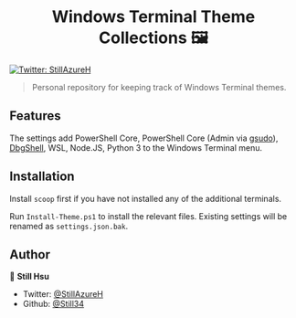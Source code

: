 <h1 align="center">Windows Terminal Theme Collections 🖼</h1>
<p>
  <a href="https://twitter.com/StillAzureH" target="_blank">
    <img alt="Twitter: StillAzureH" src="https://img.shields.io/twitter/follow/StillAzureH.svg?style=social" />
  </a>
</p>

> Personal repository for keeping track of Windows Terminal themes.

## Features

The settings add PowerShell Core, PowerShell Core (Admin via [gsudo](https://github.com/gerardog/gsudo)), [DbgShell](https://github.com/Microsoft/DbgShell), WSL, Node.JS, Python 3 to the Windows Terminal menu.

## Installation

Install `scoop` first if you have not installed any of the additional terminals.

Run `Install-Theme.ps1` to install the relevant files. Existing settings will be renamed as `settings.json.bak`.

## Author

👤 **Still Hsu**

* Twitter: [@StillAzureH](https://twitter.com/StillAzureH)
* Github: [@Still34](https://github.com/Still34)
